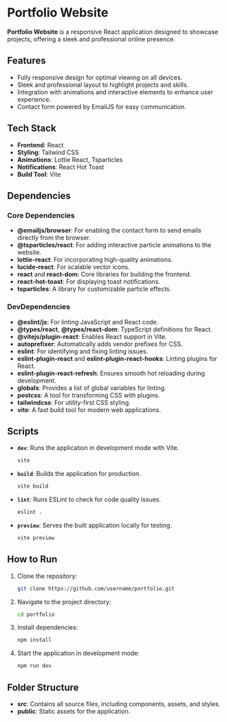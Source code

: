 # Portfolio Website

**Portfolio Website** is a responsive React application designed to showcase projects, offering a sleek and professional online presence.

## Features
- Fully responsive design for optimal viewing on all devices.
- Sleek and professional layout to highlight projects and skills.
- Integration with animations and interactive elements to enhance user experience.
- Contact form powered by EmailJS for easy communication.

## Tech Stack
- **Frontend**: React
- **Styling**: Tailwind CSS
- **Animations**: Lottie React, Tsparticles
- **Notifications**: React Hot Toast
- **Build Tool**: Vite

## Dependencies
### Core Dependencies
- **@emailjs/browser**: For enabling the contact form to send emails directly from the browser.
- **@tsparticles/react**: For adding interactive particle animations to the website.
- **lottie-react**: For incorporating high-quality animations.
- **lucide-react**: For scalable vector icons.
- **react** and **react-dom**: Core libraries for building the frontend.
- **react-hot-toast**: For displaying toast notifications.
- **tsparticles**: A library for customizable particle effects.

### DevDependencies
- **@eslint/js**: For linting JavaScript and React code.
- **@types/react**, **@types/react-dom**: TypeScript definitions for React.
- **@vitejs/plugin-react**: Enables React support in Vite.
- **autoprefixer**: Automatically adds vendor prefixes for CSS.
- **eslint**: For identifying and fixing linting issues.
- **eslint-plugin-react** and **eslint-plugin-react-hooks**: Linting plugins for React.
- **eslint-plugin-react-refresh**: Ensures smooth hot reloading during development.
- **globals**: Provides a list of global variables for linting.
- **postcss**: A tool for transforming CSS with plugins.
- **tailwindcss**: For utility-first CSS styling.
- **vite**: A fast build tool for modern web applications.

## Scripts
- **`dev`**: Runs the application in development mode with Vite.
  ```bash
  vite
  ```
- **`build`**: Builds the application for production.
  ```bash
  vite build
  ```
- **`lint`**: Runs ESLint to check for code quality issues.
  ```bash
  eslint .
  ```
- **`preview`**: Serves the built application locally for testing.
  ```bash
  vite preview
  ```

## How to Run
1. Clone the repository:
   ```bash
   git clone https://github.com/username/portfolio.git
   ```
2. Navigate to the project directory:
   ```bash
   cd portfolio
   ```
3. Install dependencies:
   ```bash
   npm install
   ```
4. Start the application in development mode:
   ```bash
   npm run dev
   ```

## Folder Structure
- **src**: Contains all source files, including components, assets, and styles.
- **public**: Static assets for the application.



